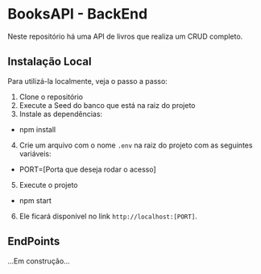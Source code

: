 # BooksAPI - BackEnd

Neste repositório há uma API de livros que realiza um CRUD completo.

## Instalação Local

Para utilizá-la localmente, veja o passo a passo:

1. Clone o repositório
2. Execute a Seed do banco que está na raiz do projeto
3. Instale as dependências:
  - npm install
4. Crie um arquivo com o nome `.env` na raiz do projeto com as seguintes variáveis:
  - PORT=[Porta que deseja rodar o acesso]
5. Execute o projeto
  - npm start
6. Ele ficará disponível no link `http://localhost:[PORT]`.

## EndPoints

...Em construção...
